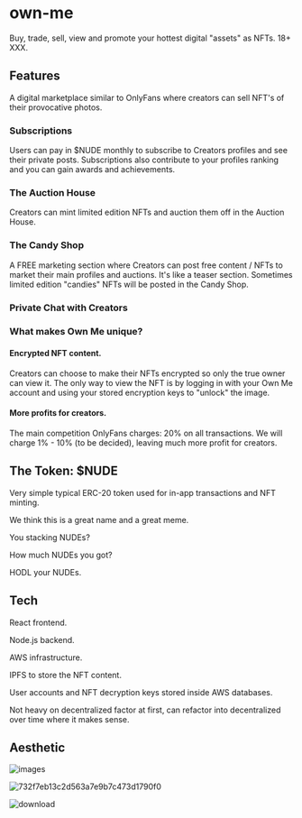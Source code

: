 # own-me
Buy, trade, sell, view and promote your hottest digital "assets" as NFTs. 18+ XXX.

## Features

A digital marketplace similar to OnlyFans where creators can sell NFT's of their provocative photos.

### Subscriptions

Users can pay in $NUDE monthly to subscribe to Creators profiles and see their private posts.
Subscriptions also contribute to your profiles ranking and you can gain awards and achievements.

### The Auction House 

Creators can mint limited edition NFTs and auction them off in the Auction House.

### The Candy Shop

A FREE marketing section where Creators can post free content / NFTs to market their main profiles and auctions.
It's like a teaser section. Sometimes limited edition "candies" NFTs will be posted in the Candy Shop.


### Private Chat with Creators

### What makes Own Me unique?

#### Encrypted NFT content.
Creators can choose to make their NFTs encrypted so only the true owner can view it. 
The only way to view the NFT is by logging in with your Own Me account and using your stored encryption keys to "unlock" the image.

#### More profits for creators.
The main competition OnlyFans charges: 20% on all transactions. 
We will charge 1% - 10% (to be decided), leaving much more profit for creators.

## The Token: $NUDE
Very simple typical ERC-20 token used for in-app transactions and NFT minting.

We think this is a great name and a great meme.

You stacking NUDEs? 

How much NUDEs you got?

HODL your NUDEs.

## Tech

React frontend.

Node.js backend.

AWS infrastructure.

IPFS to store the NFT content.

User accounts and NFT decryption keys stored inside AWS databases.

Not heavy on decentralized factor at first, can refactor into decentralized over time where it makes sense.

## Aesthetic

![images](https://user-images.githubusercontent.com/27584221/117768439-3c2bd780-b1e7-11eb-8aed-e2b37dc1d2a6.jpeg)

![732f7eb13c2d563a7e9b7c473d1790f0](https://user-images.githubusercontent.com/27584221/117768444-3df59b00-b1e7-11eb-960d-f0a927f98076.jpg)

![download](https://user-images.githubusercontent.com/27584221/117768450-4057f500-b1e7-11eb-9580-c9ba7d124483.jpeg)






